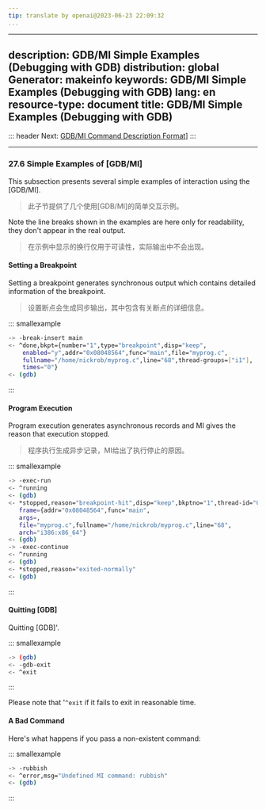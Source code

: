 ```yaml
---
tip: translate by openai@2023-06-23 22:09:32
...
```

---
description: GDB/MI Simple Examples (Debugging with GDB)
distribution: global
Generator: makeinfo
keywords: GDB/MI Simple Examples (Debugging with GDB)
lang: en
resource-type: document
title: GDB/MI Simple Examples (Debugging with GDB)
---
::: header
Next: [GDB/MI Command Description Format](GDB_002fMI-Command-Description-Format.html#GDB_002fMI-Command-Description-Format)]
:::

---

### 27.6 Simple Examples of [GDB/MI]


This subsection presents several simple examples of interaction using the [GDB/MI].

> 此子节提供了几个使用[GDB/MI]的简单交互示例。


Note the line breaks shown in the examples are here only for readability, they don't appear in the real output.

> 在示例中显示的换行仅用于可读性，实际输出中不会出现。

#### Setting a Breakpoint


Setting a breakpoint generates synchronous output which contains detailed information of the breakpoint.

> 设置断点会生成同步输出，其中包含有关断点的详细信息。

::: smallexample

```bash
-> -break-insert main
<- ^done,bkpt={number="1",type="breakpoint",disp="keep",
    enabled="y",addr="0x08048564",func="main",file="myprog.c",
    fullname="/home/nickrob/myprog.c",line="68",thread-groups=["i1"],
    times="0"}
<- (gdb)
```

:::

#### Program Execution


Program execution generates asynchronous records and MI gives the reason that execution stopped.

> 程序执行生成异步记录，MI给出了执行停止的原因。

::: smallexample

```bash
-> -exec-run
<- ^running
<- (gdb)
<- *stopped,reason="breakpoint-hit",disp="keep",bkptno="1",thread-id="0",
   frame={addr="0x08048564",func="main",
   args=,
   file="myprog.c",fullname="/home/nickrob/myprog.c",line="68",
   arch="i386:x86_64"}
<- (gdb)
-> -exec-continue
<- ^running
<- (gdb)
<- *stopped,reason="exited-normally"
<- (gdb)
```

:::

#### Quitting [GDB]

Quitting [GDB]'.

::: smallexample

```bash
-> (gdb)
<- -gdb-exit
<- ^exit
```

:::

Please note that '`^exit` if it fails to exit in reasonable time.

#### A Bad Command

Here's what happens if you pass a non-existent command:

::: smallexample

```bash
-> -rubbish
<- ^error,msg="Undefined MI command: rubbish"
<- (gdb)
```

:::
